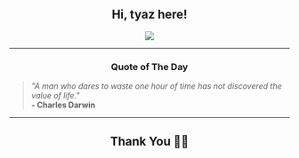 <h2 align="center"> Hi, tyaz here!</h2>

<p align="center">
<a href="https://github.com/tyazx" alt="github streak"><img src="https://dvst-streak.herokuapp.com/?user=tyazx&theme=tokyonight&fire=DD472C"></a>
</p>

<hr>
<h3 align="center">Quote of The Day</h3>
<p align="center">
<blockquote>
<i>"A man who dares to waste one hour of time has not discovered the value of life."</i>
<br>
<b>- Charles Darwin</b>
</blockquote>
</p>


<hr>
<h2 align="center">Thank You 🙏🏼</h2>
